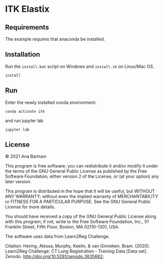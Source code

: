 # ITK Elastix

## Requirements

The example requires that anaconda be installed.

## Installation

Run the `install.bat` script on Windows and `install.sh` on Linux/Mac OS.

```
install
```

## Run

Enter the newly installed conda environment:
```
conda activate itk
```
and run jupyter lab
```
jupyter lab
```

## License

© 2021 Ana Bartram

This program is free software; you can redistribute it and/or
modify it under the terms of the GNU General Public License
as published by the Free Software Foundation; either version 2
of the License, or (at your option) any later version.

This program is distributed in the hope that it will be useful,
but WITHOUT ANY WARRANTY; without even the implied warranty of
MERCHANTABILITY or FITNESS FOR A PARTICULAR PURPOSE.  See the
GNU General Public License for more details.

You should have received a copy of the GNU General Public License
along with this program; if not, write to the Free Software
Foundation, Inc., 51 Franklin Street, Fifth Floor, Boston, MA  02110-1301, USA.

The software uses data from Learn2Reg Challenge.

Citation:  Hering, Alessa, Murphy, Keelin, & van Ginneken, Bram. (2020).
Learn2Reg Challenge: CT Lung Registration - Training Data [Data set].
Zenodo. http://doi.org/10.5281/zenodo.3835682;